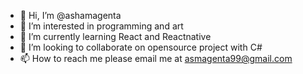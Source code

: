 - 👋 Hi, I’m @ashamagenta
- 👀 I’m interested in programming and art
- 🌱 I’m currently learning React and Reactnative
- 💞️ I’m looking to collaborate on opensource project with C#
- 📫 How to reach me please email me at asmagenta99@gmail.com

<!---
ashamagenta/ashamagenta is a ✨ special ✨ repository because its `README.md` (this file) appears on your GitHub profile.
You can click the Preview link to take a look at your changes.
--->
